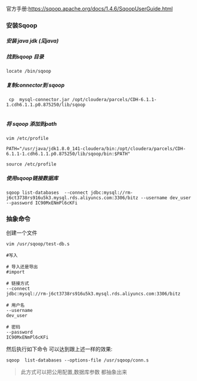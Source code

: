 官方手册:<https://sqoop.apache.org/docs/1.4.6/SqoopUserGuide.html>

### 安装Sqoop

##### 安装 java jdk (见java)

##### 找到sqoop 目录

```shell
locate /bin/sqoop  
```



##### 复制connector到 sqoop

```shell
 cp  mysql-connector.jar /opt/cloudera/parcels/CDH-6.1.1-1.cdh6.1.1.p0.875250/lib/sqoop


```

##### 将 sqoop 添加到path

```shell
vim /etc/profile

PATH="/usr/java/jdk1.8.0_141-cloudera/bin:/opt/cloudera/parcels/CDH-6.1.1-1.cdh6.1.1.p0.875250/lib/sqoop/bin:$PATH"

source /etc/profile
```



##### 使用sqoop链接数据库

```shell
sqoop list-databases  --connect jdbc:mysql://rm-j6ct3738rs916u5k3.mysql.rds.aliyuncs.com:3306/bitz --username dev_user --password IC90MxENmPl6cKFi 
```









### 抽象命令

创建一个文件

```shell
vim /usr/sqoop/test-db.s

#写入

# 导入还是导出
#import

# 链接方式
--connect
jdbc:mysql://rm-j6ct3738rs916u5k3.mysql.rds.aliyuncs.com:3306/bitz

# 用户名
--username
dev_user

# 密码
--password
IC90MxENmPl6cKFi
```



然后执行如下命令 可以达到跟上述一样的效果:

```shell
sqoop  list-databases --options-file /usr/sqoop/conn.s 
```



> 此方式可以把公用配置,数据库参数 都抽象出来



   

 
